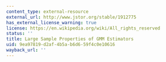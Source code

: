 ```yaml
---
content_type: external-resource
external_url: http://www.jstor.org/stable/1912775
has_external_license_warning: true
license: https://en.wikipedia.org/wiki/All_rights_reserved
status: ''
title: Large Sample Properties of GMM Estimators
uid: 9ea97819-d2af-4b5a-b6d6-59f4c0e10616
wayback_url: ''
---
```

